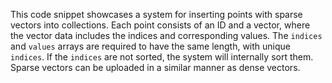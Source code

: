 This code snippet showcases a system for inserting points with sparse vectors into collections. Each point consists of an ID and a vector, where the vector data includes the indices and corresponding values. The `indices` and `values` arrays are required to have the same length, with unique `indices`. If the `indices` are not sorted, the system will internally sort them. Sparse vectors can be uploaded in a similar manner as dense vectors.